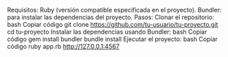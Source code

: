 Requisitos:
Ruby (versión compatible especificada en el proyecto).
Bundler: para instalar las dependencias del proyecto.
Pasos:
Clonar el repositorio:
bash
Copiar código
git clone https://github.com/tu-usuario/tu-proyecto.git
cd tu-proyecto
Instalar las dependencias usando Bundler:
bash
Copiar código
gem install bundler
bundle install
Ejecutar el proyecto:
bash
Copiar código
ruby app.rb
 http://127.0.0.1:4567
